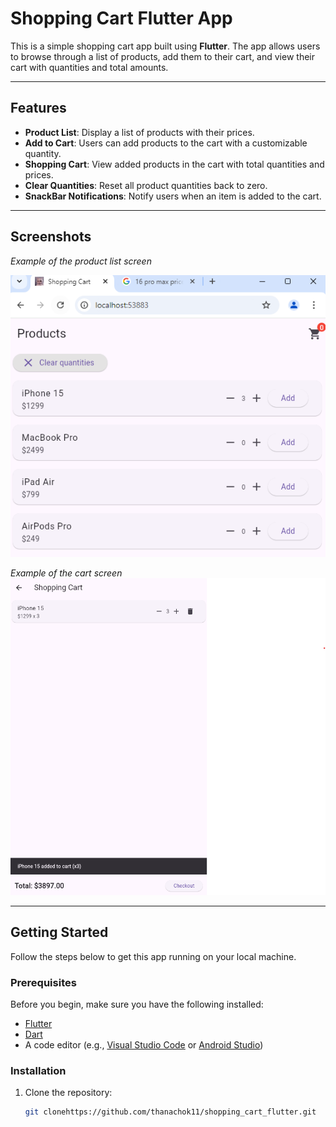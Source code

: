 # Shopping Cart Flutter App

This is a simple shopping cart app built using **Flutter**. The app allows users to browse through a list of products, add them to their cart, and view their cart with quantities and total amounts.

---

## Features

- **Product List**: Display a list of products with their prices.
- **Add to Cart**: Users can add products to the cart with a customizable quantity.
- **Shopping Cart**: View added products in the cart with total quantities and prices.
- **Clear Quantities**: Reset all product quantities back to zero.
- **SnackBar Notifications**: Notify users when an item is added to the cart.

---

## Screenshots
_Example of the product list screen_

![Product List Screen](assets/screenshots/product_list.png)

_Example of the cart screen_
![Cart Screen](assets/screenshots/cart_screen.png)


---

## Getting Started

Follow the steps below to get this app running on your local machine.

### Prerequisites

Before you begin, make sure you have the following installed:

- [Flutter](https://flutter.dev/docs/get-started/install)
- [Dart](https://dart.dev/get-dart)
- A code editor (e.g., [Visual Studio Code](https://code.visualstudio.com/) or [Android Studio](https://developer.android.com/studio))

### Installation

1. Clone the repository:

   ```bash
   git clonehttps://github.com/thanachok11/shopping_cart_flutter.git
